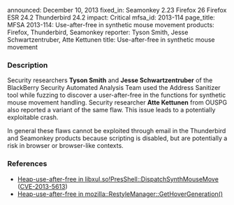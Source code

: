 announced: December 10, 2013
fixed_in: Seamonkey 2.23
          Firefox 26
          Firefox ESR 24.2
          Thunderbird 24.2
impact: Critical
mfsa_id: 2013-114
page_title: MFSA 2013-114: Use-after-free in synthetic mouse movement
products: Firefox, Thunderbird, Seamonkey
reporter: Tyson Smith, Jesse Schwartzentruber, Atte Kettunen
title: Use-after-free in synthetic mouse movement

<h3>Description</h3>

<p>Security researchers <strong>Tyson Smith</strong> and <strong>Jesse
Schwartzentruber</strong> of the BlackBerry Security Automated Analysis Team
used the Address Sanitizer tool while fuzzing to discover a user-after-free in
the functions for synthetic mouse movement handling. Security researcher
<strong>Atte Kettunen</strong> from OUSPG also reported a variant of the same
flaw. This issue leads to a potentially exploitable crash.
</p>

<p class="note">In general these flaws cannot be exploited through email in the
Thunderbird and Seamonkey products because scripting is disabled, but are
potentially a risk in browser or browser-like contexts.</p>

<h3>References</h3>

<ul>
  <li><a href="https://bugzilla.mozilla.org/show_bug.cgi?id=930381">
       Heap-use-after-free in libxul.so!PresShell::DispatchSynthMouseMove</a>
(<a href="http://cve.mitre.org/cgi-bin/cvename.cgi?name=CVE-2013-5613" class="ex-ref">CVE-2013-5613</a>)</li>
  <li><a href="https://bugzilla.mozilla.org/show_bug.cgi?id=932449">
       Heap-use-after-free in
mozilla::RestyleManager::GetHoverGeneration()</a></li>
</ul>



